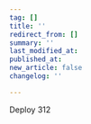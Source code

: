 ```yaml
---
tag: []
title: ''
redirect_from: []
summary: ''
last_modified_at: 
published_at: 
new_article: false
changelog: ''

---
```

Deploy 312